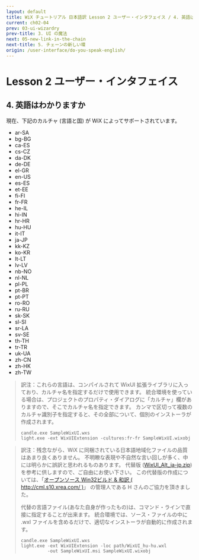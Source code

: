 ```yaml
---
layout: default
title: WiX チュートリアル 日本語訳 Lesson 2 ユーザー・インタフェイス / 4. 英語はわかりますか
current: ch02-04
prev: 03-ui-wizardry
prev-title: 3. UI の魔法
next: 05-new-link-in-the-chain
next-title: 5. チェーンの新しい環
origin: /user-interface/do-you-speak-english/
---
```

# Lesson 2 ユーザー・インタフェイス

## 4. 英語はわかりますか

現在、下記のカルチャ (言語と国) が WiX によってサポートされています。

- ar-SA
- bg-BG
- ca-ES
- cs-CZ
- da-DK
- de-DE
- el-GR
- en-US
- es-ES
- et-EE
- fi-FI
- fr-FR
- he-IL
- hi-IN
- hr-HR
- hu-HU
- it-IT
- ja-JP
- kk-KZ
- ko-KR
- lt-LT
- lv-LV
- nb-NO
- nl-NL
- pl-PL
- pt-BR
- pt-PT
- ro-RO
- ru-RU
- sk-SK
- sl-SI
- sr-LA
- sv-SE
- th-TH
- tr-TR
- uk-UA
- zh-CN
- zh-HK
- zh-TW

> 訳注：これらの言語は、コンパイルされて WixUI 拡張ライブラリに入っており、カルチャ名を指定するだけで使用できます。
> 統合環境を使っている場合は、プロジェクトのプロパティ・ダイアログに「カルチャ」欄がありますので、そこでカルチャ名を指定できます。
> カンマで区切って複数のカルチャ識別子を指定すると、その全部について、個別のインストーラが作成されます。
>
>     candle.exe SampleWixUI.wxs
>     light.exe -ext WixUIExtension -cultures:fr-fr SampleWixUI.wixobj

> 訳注：残念ながら、WiX に同梱されている日本語地域化ファイルの品質はあまり良くありません。
> 不明瞭な表現や不自然な言い回しが多く、中には明らかに誤訳と思われるものあります。
> 代替版 ([WixUI_Alt_ja-jp.zip](/samples/WixUI_Alt_ja-jp.zip)) を参考に供しますので、ご自由にお使い下さい。
> この代替版の作成については、「[オープンソース Win32ビルド \& 和訳 ( http://cml.s10.xrea.com/ )](http://cml.s10.xrea.com/)」
> の管理人である H さんのご協力を頂きました。
>
> 代替の言語ファイル(あなた自身が作ったもの)は、コマンド・ラインで直接に指定することが出来ます。
> 統合環境では、ソース・ファイルの中に .wxl ファイルを含めるだけで、適切なインストーラが自動的に作成されます。
>
>     candle.exe SampleWixUI.wxs
>     light.exe -ext WixUIExtension -loc path/WixUI_hu-hu.wxl
>               -out SampleWixUI.msi SampleWixUI.wixobj

